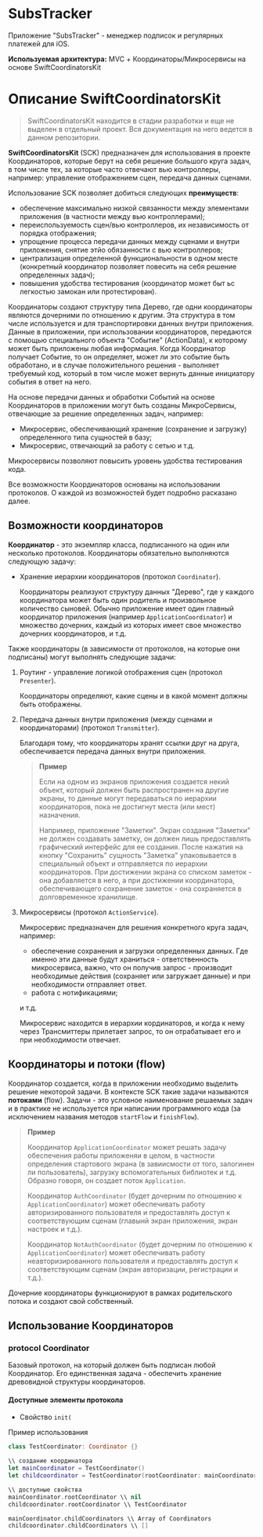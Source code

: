 # SubsTracker


Приложение "SubsTracker" - менеджер подписок и регулярных платежей для iOS.

**Используемая архитектура:** MVC + Координаторы/Микросервисы на основе SwiftCoordinatorsKit

# Описание SwiftCoordinatorsKit

> SwiftCoordinatorsKit находится в стадии разработки и еще не выделен в отдельный проект. Вся документация на него ведется в данном репозитории.

**SwiftCoordinatorsKit** (SCK) предназначен для использования в проекте Координаторов, которые берут на себя решение большого круга задач, в том числе тех, за которые часто отвечают вью контроллеры, например: управление отображением сцен, передача данных сценами.

Использование SCK позволяет добиться следующих **преимуществ**:

- обеспечение максимально низкой связанности между элементами приложения (в частности между вью контроллерами);
- переиспользуемость сцен/вью контроллеров, их независимость от порядка отображения;
- упрощение процесса передачи данных между сценами и внутри приложения, снятие этйо обязанности с вью контроллеров;
- централизация определенной функциональности в одном месте (конкретный координатор позволяет повесить на себя решение определенных задач);
- повышения удобства тестирования (координатор может быт ьс легкостью замокан или протестирован).

Координаторы создают структуру типа Дерево, где одни координаторы являются дочерними по отношению к другим. Эта структура в том числе используется и для транспортировки данных внутри приложения. Данные в приложении, при использовании координаторов, передаются с помощью специального объекта "Событие" (ActionData), к которому может быть приложены любая информация. Когда Координатор получает Событие, то он определяет, может ли это событие быть обработано, и в случае положительного решения - выполняет требуемый код, который в том числе может вернуть данные инициатору события в ответ на него.

На основе передачи данных и обработки Событий на основе Координаторов в приложении могут быть созданы МикроСервисы, отвечающие за решение определенных задач, например:

- Микросервис, обеспечивающий хранение (сохранение и загрузку) определенного типа сущностей в базу;
- Микросервис, отвечающий за работу с сетью и т.д.

Микросервисы позволяют повысить уровень удобства тестирования кода.

Все возможности Координаторов основаны на использовании протоколов. О каждой из возможностей будет подробно расказано далее.


## Возможности координаторов

**Координатор** - это экземпляр класса, подписанного на один или несколько протоколов. Координаторы обязательно выполняются следующую задачу:

- Хранение иерархии координаторов (протокол `Coordinator`).
	
	Координаторы реализуют структуру данных "Дерево", где у каждого координатора может быть один родитель и произвольное количество сыновей. Обычно приложение имеет один главный координатор приложения (например `ApplicationCoordinator`) и множество дочерних, каждый из которых имеет свое множество дочерних координаторов, и т.д.

Также координаторы (в зависимости от протоколов, на которые они подписаны) могут выполнять следующие задачи:

1. Роутинг - управление логикой отображения сцен (протокол `Presenter`).

	Координаторы определяют, какие сцены и в какой момент должны быть отображены.

2. Передача данных внутри приложения (между сценами и координаторами) (протокол `Transmitter`).

	Благодаря тому, что координаторы хранят ссылки друг на друга, обеспечивается передача данных внутри приложения.
	
	> **Пример**
	> 
	> Если на одном из экранов приложения создается некий объект, который должен быть распространен на другие экраны, то данные могут передаваться по иерархии координаторов, пока не достигнут места (или мест) назначения. 
	> 
	> 	Например, приложение "Заметки". Экран создания "Заметки" не должен создавать заметку, он должен лишь предоставлять графический интерфейс для ее создания. После нажатия на кнопку "Сохранить" сущность "Заметка" упаковывается в специальный объект и отправляется по иерархии координаторов. При достижении экрана со списком заметок - она добавляется в него, а при достижении координатора, обеспечивающего сохранение заметок - она сохраняется в долговременное хранилище.

3. Микросервисы (протокол `ActionService`).

	Микросервис предназначен для решения конкретного круга задач, например:
	* обеспечение сохранения и загрузки определенных данных. Где именно эти данные будут храниться - ответственность микросервиса, важно, что он получив запрос - производит необходимые действия (сохраняет или загружает данные) и при необходимости отправляет ответ.
	* работа с нотификациями;
	
	и т.д.
	
	Микросервис находится в иерархии кординаторов, и когда к нему через Трансмиттеры прилетает запрос, то он отрабатывает его и при необходимости отвечает.


## Координаторы и потоки (flow) 

Координатор создается, когда в приложении необходимо выделить решение некоторой задачи. В контексте SCK такие задачи называются **потоками** (flow). Задачи - это условное наименование решаемых задач и в практике не используется при написании программного кода (за исключением названия методов `startFlow` и `finishFlow`). 

> **Пример**
> 
> Координатор `ApplicationCoordinator` может решать задачу обеспечения работы приложеняи в целом, в частности определения стартового экрана (в завиисмости от того, залогинен ли пользователь), загрузку вспомогательных библиотек и т.д. Образно говоря, он создает поток `Application`.
> 
> Координатор `AuthCoordinator` (будет дочерним по отношению к `ApplicationCoordinator`) может обеспечивать работу авторизированного пользователя и предоставлять доступ к соответствующим сценам (главынй экран приложения, экран настроек и т.д.).
> 
> Координатор `NotAuthCoordinator` (будет дочерним по отношению к `ApplicationCoordinator`) может обеспечивать работу неавторизированного пользователя и предоставлять доступ к соответствующим сценам (экран авторизации, регистрации и т.д.).

Дочерние координаторы функционируют в рамках родительского потока и создают свой собственный.

## Использование Координаторов


### protocol Coordinator

Базовый протокол, на который должен быть подписан любой Координатор. Его единственная задача - обеспечить хранение древовидной структуры координаторов.

#### Доступные элементы протокола
- Свойство ```init(```

Пример использования

```swift
class TestCoordinator: Coordinator {}

\\ создание координатора
let mainCoordinator = TestCoordinator()
let childcoordinator = TestCoordinator(rootCoordinator: mainCoordinator)

\\ доступные свойства
mainCoordinator.rootCoordinator \\ nil
childcoordinator.rootCoordinator \\ TestCoordinator

mainCoordinator.childCoordinators \\ Array of Coordinators
childcoordinator.childCoordinators \\ []
```





